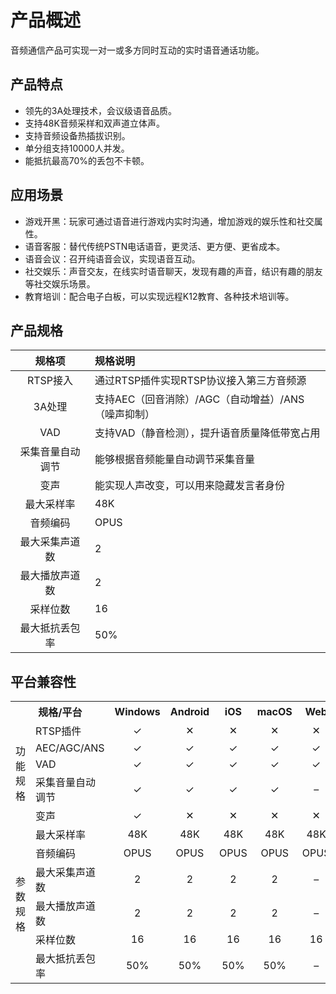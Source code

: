 # 产品概述
音频通信产品可实现一对一或多方同时互动的实时语音通话功能。

## 产品特点

+ 领先的3A处理技术，会议级语音品质。
+ 支持48K音频采样和双声道立体声。
+ 支持音频设备热插拔识别。
+ 单分组支持10000人并发。
+ 能抵抗最高70%的丢包不卡顿。


## 应用场景

+ 游戏开黑：玩家可通过语音进行游戏内实时沟通，增加游戏的娱乐性和社交属性。
+ 语音客服：替代传统PSTN电话语音，更灵活、更方便、更省成本。
+ 语音会议：召开纯语音会议，实现语音互动。
+ 社交娱乐：声音交友，在线实时语音聊天，发现有趣的声音，结识有趣的朋友等社交娱乐场景。
+ 教育培训：配合电子白板，可以实现远程K12教育、各种技术培训等。


## 产品规格

| 规格项 | 规格说明 |
| :-: | :- |
| RTSP接入 | 通过RTSP插件实现RTSP协议接入第三方音频源 |
| 3A处理 | 支持AEC（回音消除）/AGC（自动增益）/ANS（噪声抑制）|
| VAD | 支持VAD（静音检测），提升语音质量降低带宽占用 |
| 采集音量自动调节 | 能够根据音频能量自动调节采集音量 |
| 变声 | 能实现人声改变，可以用来隐藏发言者身份 |
| 最大采样率 | 48K |
| 音频编码 | OPUS |
| 最大采集声道数 | 2 |
| 最大播放声道数 | 2 |
| 采样位数 | 16 |
| 最大抵抗丢包率 | 50% |

## 平台兼容性

<table>
<tr>
<th colspan="2">规格/平台</th>
<th>Windows</th>
<th>Android</th>
<th>iOS</th>
<th>macOS</th>
<th>Web</th>
<th>WeChat</th>
</tr>

<tr>
<td rowspan="5">功能规格</td>
<td>RTSP插件</td>
<td align="center">&#10003</td>
<td align="center">&#10005</td>
<td align="center">&#10005</td>
<td align="center">&#10005</td>
<td align="center">&#10005</td>
<td align="center">&#10005</td>
</tr>

<tr>
<td>AEC/AGC/ANS</td>
<td align="center">&#10003</td>
<td align="center">&#10003</td>
<td align="center">&#10003</td>
<td align="center">&#10003</td>
<td align="center">&#10003</td>
<td align="center">&#10003</td>
</tr>

<tr>
<td>VAD</td>
<td align="center">&#10003</td>
<td align="center">&#10003</td>
<td align="center">&#10003</td>
<td align="center">&#10003</td>
<td align="center">&#10003</td>
<td align="center">&#10003</td>
</tr>

<tr>
<td>采集音量自动调节</td>
<td align="center">&#10003</td>
<td align="center">&#10003</td>
<td align="center">&#10003</td>
<td align="center">&#10003</td>
<td align="center">&#8211</td>
<td align="center">&#8211</td>
</tr>

<tr>
<td>变声</td>
<td align="center">&#10003</td>
<td align="center">&#10005</td>
<td align="center">&#10005</td>
<td align="center">&#10005</td>
<td align="center">&#10005</td>
<td align="center">&#10005</td>
</tr>



<tr>
<td rowspan="6">参数规格</td>
<td>最大采样率</td>
<td align="center">48K</td>
<td align="center">48K</td>
<td align="center">48K</td>
<td align="center">48K</td>
<td align="center">48K</td>
<td align="center">48K</td>
</tr>

<tr>
<td>音频编码</td>
<td align="center">OPUS</td>
<td align="center">OPUS</td>
<td align="center">OPUS</td>
<td align="center">OPUS</td>
<td align="center">OPUS</td>
<td align="center">OPUS</td>
</tr>

<tr>
<td>最大采集声道数</td>
<td align="center">2</td>
<td align="center">2</td>
<td align="center">2</td>
<td align="center">2</td>
<td align="center">&#8211</td>
<td align="center">&#8211</td>
</tr>

<tr>
<td>最大播放声道数</td>
<td align="center">2</td>
<td align="center">2</td>
<td align="center">2</td>
<td align="center">2</td>
<td align="center">&#8211</td>
<td align="center">&#8211</td>
</tr>

<tr>
<td>采样位数</td>
<td align="center">16</td>
<td align="center">16</td>
<td align="center">16</td>
<td align="center">16</td>
<td align="center">16</td>
<td align="center">16</td>
</tr>

<tr>
<td>最大抵抗丢包率</td>
<td align="center">50%</td>
<td align="center">50%</td>
<td align="center">50%</td>
<td align="center">50%</td>
<td align="center">&#8211</td>
<td align="center">&#8211</td>
</tr>

</table>
